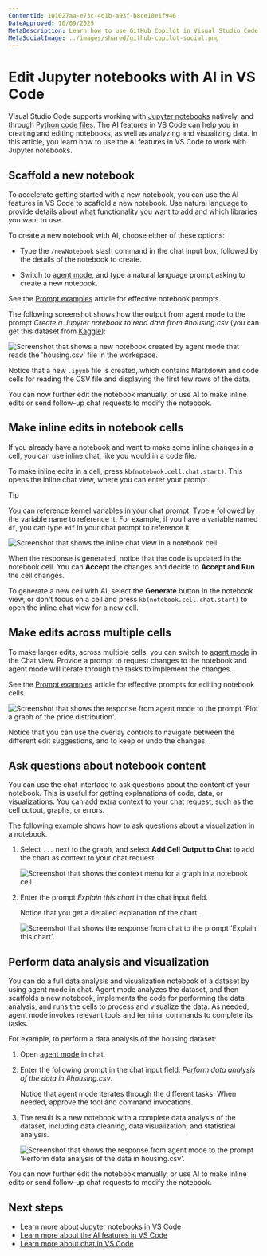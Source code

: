 ```yaml
---
ContentId: 101027aa-e73c-4d1b-a93f-b8ce10e1f946
DateApproved: 10/09/2025
MetaDescription: Learn how to use GitHub Copilot in Visual Studio Code to edit Jupyter notebooks with AI.
MetaSocialImage: ../images/shared/github-copilot-social.png
---
```

# Edit Jupyter notebooks with AI in VS Code

Visual Studio Code supports working with [Jupyter notebooks](/docs/datascience/jupyter-notebooks.md) natively, and through [Python code files](/docs/python/jupyter-support-py.md). The AI features in VS Code can help you in creating and editing notebooks, as well as analyzing and visualizing data. In this article, you learn how to use the AI features in VS Code to work with Jupyter notebooks.

## Scaffold a new notebook

To accelerate getting started with a new notebook, you can use the AI features in VS Code to scaffold a new notebook. Use natural language to provide details about what functionality you want to add and which libraries you want to use.

To create a new notebook with AI, choose either of these options:

* Type the `/newNotebook` slash command in the chat input box, followed by the details of the notebook to create.

* Switch to [agent mode](vscode://GitHub.Copilot-Chat/chat?mode=agent), and type a natural language prompt asking to create a new notebook.

See the [Prompt examples](/docs/copilot/chat/prompt-examples.md#working-with-jupyter-notebooks) article for effective notebook prompts.

The following screenshot shows how the output from agent mode to the prompt *Create a Jupyter notebook to read data from #housing.csv* (you can get this dataset from [Kaggle](https://www.kaggle.com/search?q=housing+dataset+in%3Adatasets)):

![Screenshot that shows a new notebook created by agent mode that reads the 'housing.csv' file in the workspace.](../images/notebooks-with-ai/agent-mode-create-new-notebook.png)

Notice that a new `.ipynb` file is created, which contains Markdown and code cells for reading the CSV file and displaying the first few rows of the data.

You can now further edit the notebook manually, or use AI to make inline edits or send follow-up chat requests to modify the notebook.

## Make inline edits in notebook cells

If you already have a notebook and want to make some inline changes in a cell, you can use inline chat, like you would in a code file.

To make inline edits in a cell, press `kb(notebook.cell.chat.start)`. This opens the inline chat view, where you can enter your prompt.

> [!TIP]
> You can reference kernel variables in your chat prompt. Type `#` followed by the variable name to reference it. For example, if you have a variable named `df`, you can type `#df` in your chat prompt to reference it.

![Screenshot that shows the inline chat view in a notebook cell.](../images/notebooks-with-ai/notebook-inline-chat.png)

When the response is generated, notice that the code is updated in the notebook cell. You can **Accept** the changes and decide to **Accept and Run** the cell changes.

To generate a new cell with AI, select the **Generate** button in the notebook view, or don't focus on a cell and press `kb(notebook.cell.chat.start)` to open the inline chat view for a new cell.

## Make edits across multiple cells

To make larger edits, across multiple cells, you can switch to [agent mode](vscode://GitHub.Copilot-Chat/chat?mode=agent) in the Chat view. Provide a prompt to request changes to the notebook and agent mode will iterate through the tasks to implement the changes.

See the [Prompt examples](/docs/copilot/chat/prompt-examples.md#working-with-jupyter-notebooks) article for effective prompts for editing notebook cells.

![Screenshot that shows the response from agent mode to the prompt 'Plot a graph of the price distribution'.](../images/notebooks-with-ai/notebook-agent-mode-plot-prices.png)

Notice that you can use the overlay controls to navigate between the different edit suggestions, and to keep or undo the changes.

## Ask questions about notebook content

You can use the chat interface to ask questions about the content of your notebook. This is useful for getting explanations of code, data, or visualizations. You can add extra context to your chat request, such as the cell output, graphs, or errors.

The following example shows how to ask questions about a visualization in a notebook.

1. Select `...` next to the graph, and select **Add Cell Output to Chat** to add the chart as context to your chat request.

    ![Screenshot that shows the context menu for a graph in a notebook cell.](../images/notebooks-with-ai/notebook-ask-mode-add-cell-output.png)

1. Enter the prompt *Explain this chart* in the chat input field.

    Notice that you get a detailed explanation of the chart.

    ![Screenshot that shows the response from chat to the prompt 'Explain this chart'.](../images/notebooks-with-ai/notebook-ask-mode-explain-chart.png)

## Perform data analysis and visualization

You can do a full data analysis and visualization notebook of a dataset by using agent mode in chat. Agent mode analyzes the dataset, and then scaffolds a new notebook, implements the code for performing the data analysis, and runs the cells to process and visualize the data. As needed, agent mode invokes relevant tools and terminal commands to complete its tasks.

For example, to perform a data analysis of the housing dataset:

1. Open [agent mode](vscode://GitHub.Copilot-Chat/chat?mode=agent) in chat.

1. Enter the following prompt in the chat input field: *Perform data analysis of the data in #housing.csv*.

    Notice that agent mode iterates through the different tasks. When needed, approve the tool and command invocations.

1. The result is a new notebook with a complete data analysis of the dataset, including data cleaning, data visualization, and statistical analysis.

    ![Screenshot that shows the response from agent mode to the prompt 'Perform data analysis of the data in housing.csv'.](../images/notebooks-with-ai/notebook-agent-mode-data-analysis.png)

You can now further edit the notebook manually, or use AI to make inline edits or send follow-up chat requests to modify the notebook.

## Next steps

* [Learn more about Jupyter notebooks in VS Code](/docs/datascience/jupyter-notebooks.md)
* [Learn more about the AI features in VS Code](/docs/copilot/overview.md)
* [Learn more about chat in VS Code](/docs/copilot/chat/copilot-chat.md)

